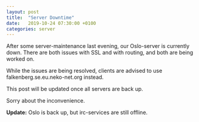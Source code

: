 ```yaml
---
layout: post
title:  "Server Downtime"
date:   2019-10-24 07:30:00 +0100
categories: server
---
```


After some server-maintenance last evening, our Oslo-server is currently down.
There are both issues with SSL and with routing, and both are being worked on.

While the issues are being resolved, clients are advised to use falkenberg.se.eu.neko-net.org
instead.

This post will be updated once all servers are back up.

Sorry about the inconvenience.

**Update:** Oslo is back up, but irc-services are still offline. 
